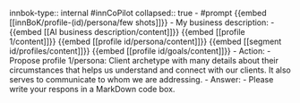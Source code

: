 innbok-type:: internal
#innCoPilot
collapsed:: true
	- #prompt {{embed [[innBoK/profile-(id)/persona/few shots]]}}
		- My business description:
		- {{embed [[AI business description/content]]}} {{embed [[profile 1/content]]}} {{embed [[profile id/persona/content]]}} {{embed [[segment id/profiles/content]]}} {{embed [[profile id/goals/content]]}}
		- Action:
		- Propose profile 1/persona: Client archetype with many details about their circumstances that helps us understand and connect with our clients. It also serves to communicate to whom we are addressing.
		- Answer:
		- Please write your respons in a MarkDown code box.




